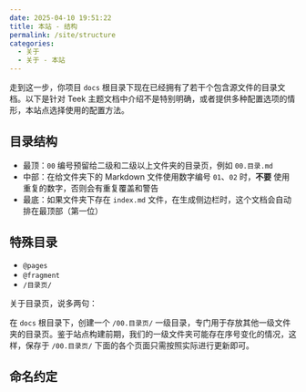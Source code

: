 ```yaml
---
date: 2025-04-10 19:51:22
title: 本站 - 结构
permalink: /site/structure
categories:
  - 关于
  - 关于 - 本站
---
```


走到这一步，你项目 `docs` 根目录下现在已经拥有了若干个包含源文件的目录文档。以下是针对 Teek 主题文档中介绍不是特别明确，或者提供多种配置选项的情形，本站点选择使用的配置方法。

<!-- more -->

## 目录结构

- 最顶：`00` 编号预留给二级和二级以上文件夹的目录页，例如 `00.目录.md`
- 中部：在给文件夹下的 Markdown 文件使用数字编号 `01`、`02` 时，**不要** 使用重复的数字，否则会有重复覆盖和警告
- 最底：如果文件夹下存在 `index.md` 文件，在生成侧边栏时，这个文档会自动排在最顶部（第一位）

## 特殊目录

- `@pages`
- `@fragment`
- `/目录页/`

关于目录页，说多两句：

在 `docs` 根目录下，创建一个 `/00.目录页/` 一级目录，专门用于存放其他一级文件夹的目录页。鉴于站点构建前期，我们的一级文件夹可能存在序号变化的情况，这样，保存于 `/00.目录页/` 下面的各个页面只需按照实际进行更新即可。

## 命名约定
